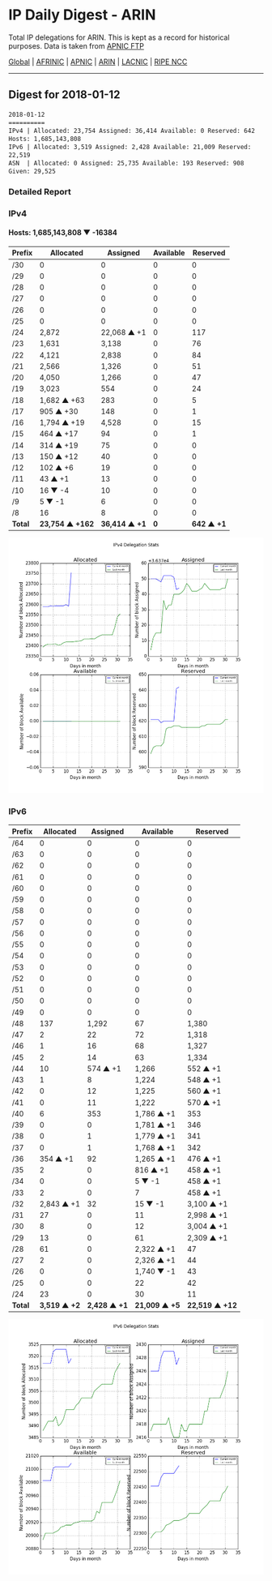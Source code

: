# IP Daily Digest - ARIN 

Total IP delegations for ARIN. This is kept as a record for historical purposes. Data is taken from [APNIC FTP](https://ftp.apnic.net/)

[Global](https://github.com/csmets/IP-Daily-Digest) | [AFRINIC](https://github.com/csmets/IP-Daily-Digest/tree/master/archives/AFRINIC) | [APNIC](https://github.com/csmets/IP-Daily-Digest/tree/master/archives/APNIC) | [ARIN](https://github.com/csmets/IP-Daily-Digest/tree/master/archives/ARIN) | [LACNIC](https://github.com/csmets/IP-Daily-Digest/tree/master/archives/LACNIC) | [RIPE NCC](https://github.com/csmets/IP-Daily-Digest/tree/master/archives/RIPE_NCC)

---

## Digest for 2018-01-12
```
2018-01-12
==========
IPv4 | Allocated: 23,754 Assigned: 36,414 Available: 0 Reserved: 642 Hosts: 1,685,143,808
IPv6 | Allocated: 3,519 Assigned: 2,428 Available: 21,009 Reserved: 22,519
ASN  | Allocated: 0 Assigned: 25,735 Available: 193 Reserved: 908 Given: 29,525
```

### Detailed Report

### IPv4

#### Hosts: **1,685,143,808 ▼ -16384**

| Prefix | Allocated | Assigned | Available | Reserved |
| ----- | ----- | ----- | ----- | ----- |
| /30 | 0 | 0 | 0 | 0 |
| /29 | 0 | 0 | 0 | 0 |
| /28 | 0 | 0 | 0 | 0 |
| /27 | 0 | 0 | 0 | 0 |
| /26 | 0 | 0 | 0 | 0 |
| /25 | 0 | 0 | 0 | 0 |
| /24 | 2,872 | 22,068 ▲ +1 | 0 | 117 |
| /23 | 1,631 | 3,138 | 0 | 76 |
| /22 | 4,121 | 2,838 | 0 | 84 |
| /21 | 2,566 | 1,326 | 0 | 51 |
| /20 | 4,050 | 1,266 | 0 | 47 |
| /19 | 3,023 | 554 | 0 | 24 |
| /18 | 1,682 ▲ +63 | 283 | 0 | 5 |
| /17 | 905 ▲ +30 | 148 | 0 | 1 |
| /16 | 1,794 ▲ +19 | 4,528 | 0 | 15 |
| /15 | 464 ▲ +17 | 94 | 0 | 1 |
| /14 | 314 ▲ +19 | 75 | 0 | 0 |
| /13 | 150 ▲ +12 | 40 | 0 | 0 |
| /12 | 102 ▲ +6 | 19 | 0 | 0 |
| /11 | 43 ▲ +1 | 13 | 0 | 0 |
| /10 | 16 ▼ -4 | 10 | 0 | 0 |
| /9 | 5 ▼ -1 | 6 | 0 | 0 |
| /8 | 16 | 8 | 0 | 0 |
| **Total** | **23,754 ▲ +162** | **36,414 ▲ +1** | **0** | **642 ▲ +1** |

![ipv4-stats](ipv4-figure.png)

### IPv6

| Prefix | Allocated | Assigned | Available | Reserved |
| ----- | ----- | ----- | ----- | ----- |
| /64 | 0 | 0 | 0 | 0 |
| /63 | 0 | 0 | 0 | 0 |
| /62 | 0 | 0 | 0 | 0 |
| /61 | 0 | 0 | 0 | 0 |
| /60 | 0 | 0 | 0 | 0 |
| /59 | 0 | 0 | 0 | 0 |
| /58 | 0 | 0 | 0 | 0 |
| /57 | 0 | 0 | 0 | 0 |
| /56 | 0 | 0 | 0 | 0 |
| /55 | 0 | 0 | 0 | 0 |
| /54 | 0 | 0 | 0 | 0 |
| /53 | 0 | 0 | 0 | 0 |
| /52 | 0 | 0 | 0 | 0 |
| /51 | 0 | 0 | 0 | 0 |
| /50 | 0 | 0 | 0 | 0 |
| /49 | 0 | 0 | 0 | 0 |
| /48 | 137 | 1,292 | 67 | 1,380 |
| /47 | 2 | 22 | 72 | 1,318 |
| /46 | 1 | 16 | 68 | 1,327 |
| /45 | 2 | 14 | 63 | 1,334 |
| /44 | 10 | 574 ▲ +1 | 1,266 | 552 ▲ +1 |
| /43 | 1 | 8 | 1,224 | 548 ▲ +1 |
| /42 | 0 | 12 | 1,225 | 560 ▲ +1 |
| /41 | 0 | 11 | 1,222 | 570 ▲ +1 |
| /40 | 6 | 353 | 1,786 ▲ +1 | 353 |
| /39 | 0 | 0 | 1,781 ▲ +1 | 346 |
| /38 | 0 | 1 | 1,779 ▲ +1 | 341 |
| /37 | 0 | 1 | 1,768 ▲ +1 | 342 |
| /36 | 354 ▲ +1 | 92 | 1,265 ▲ +1 | 476 ▲ +1 |
| /35 | 2 | 0 | 816 ▲ +1 | 458 ▲ +1 |
| /34 | 0 | 0 | 5 ▼ -1 | 458 ▲ +1 |
| /33 | 2 | 0 | 7 | 458 ▲ +1 |
| /32 | 2,843 ▲ +1 | 32 | 15 ▼ -1 | 3,100 ▲ +1 |
| /31 | 27 | 0 | 11 | 2,998 ▲ +1 |
| /30 | 8 | 0 | 12 | 3,004 ▲ +1 |
| /29 | 13 | 0 | 61 | 2,309 ▲ +1 |
| /28 | 61 | 0 | 2,322 ▲ +1 | 47 |
| /27 | 2 | 0 | 2,326 ▲ +1 | 44 |
| /26 | 0 | 0 | 1,740 ▼ -1 | 43 |
| /25 | 0 | 0 | 22 | 42 |
| /24 | 23 | 0 | 30 | 11 |
| **Total** | **3,519 ▲ +2** | **2,428 ▲ +1** | **21,009 ▲ +5** | **22,519 ▲ +12** |

![ipv6-stats](ipv6-figure.png)
